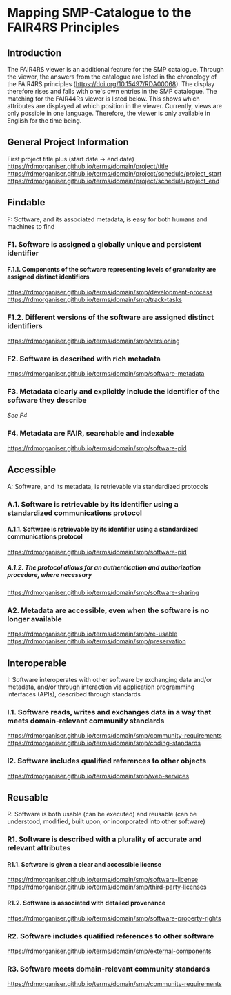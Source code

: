 # Mapping SMP-Catalogue to the FAIR4RS Principles

## Introduction
The FAIR4RS viewer is an additional feature for the SMP catalogue. Through the viewer, the answers from the catalogue are listed in the chronology of the FAIR4RS principles (https://doi.org/10.15497/RDA00068). The display therefore rises and falls with one's own entries in the SMP catalogue.
The matching for the FAIR44Rs viewer is listed below. This shows which attributes are displayed at which position in the viewer. Currently, views are only possible in one language. Therefore, the viewer is only available in English for the time being.

## General Project Information
First project title plus (start date -> end date)
https://rdmorganiser.github.io/terms/domain/project/title 
https://rdmorganiser.github.io/terms/domain/project/schedule/project_start 
https://rdmorganiser.github.io/terms/domain/project/schedule/project_end 

## Findable
F: Software, and its associated metadata, is easy for both humans and machines to find
### F1. Software is assigned a globally unique and persistent identifier
#### F.1.1. Components of the software representing levels of granularity are assigned distinct identifiers
https://rdmorganiser.github.io/terms/domain/smp/development-process
https://rdmorganiser.github.io/terms/domain/smp/track-tasks
### F1.2. Different versions of the software are assigned distinct identifiers
https://rdmorganiser.github.io/terms/domain/smp/versioning 
### F2. Software is described with rich metadata
https://rdmorganiser.github.io/terms/domain/smp/software-metadata
### F3. Metadata clearly and explicitly include the identifier of the software they describe
*See F4*
### F4. Metadata are FAIR, searchable and indexable
https://rdmorganiser.github.io/terms/domain/smp/software-pid
## Accessible
A: Software, and its metadata, is retrievable via standardized protocols
### A.1. Software is retrievable by its identifier using a standardized communications protocol
#### A.1.1. Software is retrievable by its identifier using a standardized communications protocol
https://rdmorganiser.github.io/terms/domain/smp/software-pid
##### A.1.2. The protocol allows for an authentication and authorization procedure, where necessary
https://rdmorganiser.github.io/terms/domain/smp/software-sharing 
### A2. Metadata are accessible, even when the software is no longer available
https://rdmorganiser.github.io/terms/domain/smp/re-usable https://rdmorganiser.github.io/terms/domain/smp/preservation 
## Interoperable
I: Software interoperates with other software by exchanging data and/or metadata, and/or through interaction via application programming interfaces (APIs), described through standards
### I.1. Software reads, writes and exchanges data in a way that meets domain-relevant community standards
https://rdmorganiser.github.io/terms/domain/smp/community-requirements
https://rdmorganiser.github.io/terms/domain/smp/coding-standards
### I2. Software includes qualified references to other objects
https://rdmorganiser.github.io/terms/domain/smp/web-services 
## Reusable
R: Software is both usable (can be executed) and reusable (can be understood, modified, built upon, or incorporated into other software)
### R1. Software is described with a plurality of accurate and relevant attributes
#### R1.1. Software is given a clear and accessible license
https://rdmorganiser.github.io/terms/domain/smp/software-license
https://rdmorganiser.github.io/terms/domain/smp/third-party-licenses
#### R1.2. Software is associated with detailed provenance
https://rdmorganiser.github.io/terms/domain/smp/software-property-rights 
### R2. Software includes qualified references to other software
https://rdmorganiser.github.io/terms/domain/smp/external-components
### R3. Software meets domain-relevant community standards
https://rdmorganiser.github.io/terms/domain/smp/community-requirements 